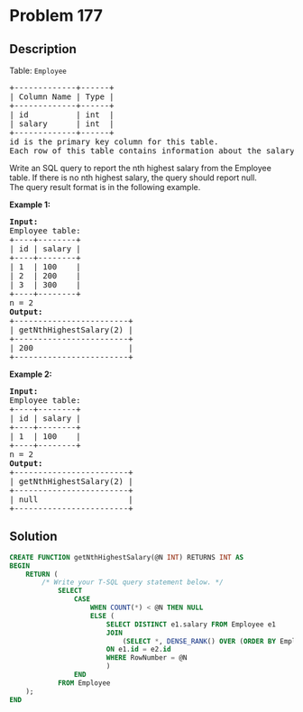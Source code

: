 # Problem 177

## Description

Table: `Employee`

<pre>
+-------------+------+
| Column Name | Type |
+-------------+------+
| id          | int  |
| salary      | int  |
+-------------+------+
id is the primary key column for this table.
Each row of this table contains information about the salary of an employee.
</pre>

Write an SQL query to report the nth highest salary from the Employee table. If there is no nth highest salary, the query should report null.  
The query result format is in the following example.

**Example 1:**

<pre>
<b>Input:</b> 
Employee table:
+----+--------+
| id | salary |
+----+--------+
| 1  | 100    |
| 2  | 200    |
| 3  | 300    |
+----+--------+
n = 2
<b>Output:</b> 
+------------------------+
| getNthHighestSalary(2) |
+------------------------+
| 200                    |
+------------------------+
</pre>

**Example 2:**

<pre>
<b>Input:</b> 
Employee table:
+----+--------+
| id | salary |
+----+--------+
| 1  | 100    |
+----+--------+
n = 2
<b>Output:</b>
+------------------------+
| getNthHighestSalary(2) |
+------------------------+
| null                   |
+------------------------+
</pre>

## Solution

```sql
CREATE FUNCTION getNthHighestSalary(@N INT) RETURNS INT AS
BEGIN
    RETURN (
        /* Write your T-SQL query statement below. */
            SELECT
                CASE
	                WHEN COUNT(*) < @N THEN NULL
	                ELSE (
	                    SELECT DISTINCT e1.salary FROM Employee e1
	                    JOIN
                            (SELECT *, DENSE_RANK() OVER (ORDER BY Employee.salary DESC) AS RowNumber FROM Employee) AS e2
	                    ON e1.id = e2.id
	                    WHERE RowNumber = @N
	                    )
                END
            FROM Employee
    );
END
```
